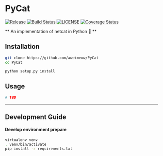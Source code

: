 # PyCat

[![Release](https://img.shields.io/github/release/aweimeow/PyCat.svg)](https://github.com/aweimeow/PyCat)
[![Build Status](https://api.travis-ci.org/aweimeow/PyCat.svg?branch=master)](https://travis-ci.org/aweimeow/PyCat)
[![LICENSE](https://img.shields.io/github/license/aweimeow/PyCat.svg)](https://github.com/aweimeow/PyCat/blob/master/LICENSE)
[![Coverage Status](https://coveralls.io/repos/github/aweimeow/PyCat/badge.svg?branch=master)](https://coveralls.io/github/aweimeow/PyCat?branch=master)

** An implementation of netcat in Python 🎉 **

## Installation

```bash
git clone https://github.com/aweimeow/PyCat
cd PyCat

python setup.py install
```

## Usage

```bash
# TBD
```

---

## Development Guide

#### Develop environment prepare

```bash
virtualenv venv
. venv/bin/activate
pip install -r requirements.txt
```

